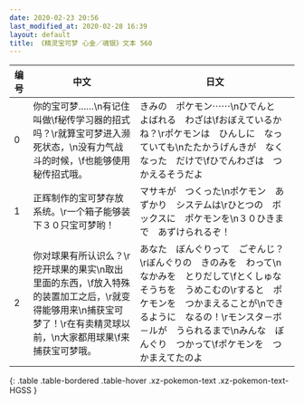 ```yaml
---
date: 2020-02-23 20:56
last_modified_at: 2020-02-28 16:39
layout: default
title: 《精灵宝可梦 心金／魂银》文本 560
---
```

| 编号 | 中文 | 日文 |
| ---- | ---- | ---- |
| 0 | 你的宝可梦……\n有记住叫做\f秘传学习器的招式吗？\r就算宝可梦进入濒死状态，\n没有力气战斗的时候，\f也能够使用秘传招式哦。 | きみの　ポケモン⋯⋯\nひでんと　よばれる　わざは\fおぼえているかね？\rポケモンは　ひんしに　なっていても\nたたかうげんきが　なくなった　だけで\fひでんわざは　つかえるそうだよ |
| 1 | 正辉制作的宝可梦存放系统。\r一个箱子能够装下３０只宝可梦哟！ | マサキが　つくった\nポケモン　あずかり　システムは\rひとつの　ボックスに　ポケモンを\n３０ひきまで　あずけられるぞ！ |
| 2 | 你对球果有所认识么？\r挖开球果的果实\n取出里面的东西，\f放入特殊的装置加工之后，\r就变得能够用来\n捕获宝可梦了！\r在有卖精灵球以前，\n大家都用球果\f来捕获宝可梦哦。 | あなた　ぼんぐりって　ごぞんじ？\rぼんぐりの　きのみを　わって\nなかみを　とりだして\fとくしゅな　そうちを　うめこむの\rすると　ポケモンを　つかまえることが\nできるように　なるの！\rモンスタ－ボ－ルが　うられるまで\nみんな　ぼんぐり　つかって\fポケモンを　つかまえてたのよ |
{: .table .table-bordered .table-hover .xz-pokemon-text .xz-pokemon-text-HGSS }